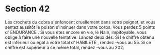 # Section 42

Les crochets du cobra s'enfoncent cruellement dans votre poignet, et vous sentez aussitôt
le poison s'insinuer dans votre corps. Vous perdez 5 points d' ENDURANCE . Si vous êtes
encore en vie, le Nain, impitoyable, vous oblige à faire une nouvelle tentative. Lancez
deux dés. Si l e chiffre obtenu est inférieur ou égal à votre total d' HABILETÉ , rendez -vous au
55. Si ce chiffre est supérieur à ce même total, rendez -vous au 202.